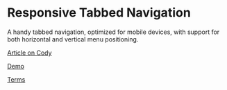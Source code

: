 Responsive Tabbed Navigation
=========

A handy tabbed navigation, optimized for mobile devices, with support for both horizontal and vertical menu positioning.

[Article on Cody](http://codyhouse.co/gem/responsive-tabbed-navigation/)

[Demo](http://codyhouse.co/demo/responsive-tabbed-navigation/index.html)
 
[Terms](http://codyhouse.co/terms/)
